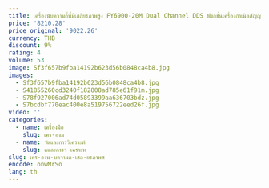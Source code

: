 ```yaml
---
title: เครื่องนับความถี่ที่มีเสถียรภาพสูง FY6900-20M Dual Channel DDS ฟังก์ชั่นเครื่องกําเนิดสัญญาณรูปคลื่นตามอําเภอใจ
price: '8210.28'
price_original: '9022.26'
currency: THB
discount: 9%
rating: 4
volume: 53
image: Sf3f657b9fba14192b623d56b0848ca4b8.jpg
images:
  - Sf3f657b9fba14192b623d56b0848ca4b8.jpg
  - S41855260cd3240f182808ad785e61f91m.jpg
  - S78f927006ad74d05893399aa636703bdz.jpg
  - S7bcdbf770eac400e8a519756722eed26f.jpg
video: ''
categories:
  - name: เครื่องมือ
    slug: เคร-องม
  - name: วัดและการวิเคราะห์
    slug: ดและการว-เคราะห
slug: เคร-องน-บความถ-เสถ-ยรภาพส
encode: onwMrSo
lang: th
---
```

  